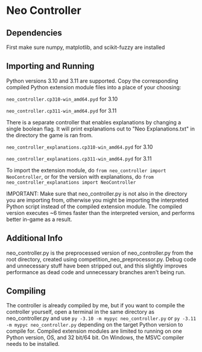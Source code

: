 # Neo Controller

## Dependencies
First make sure numpy, matplotlib, and scikit-fuzzy are installed

## Importing and Running
Python versions 3.10 and 3.11 are supported.
Copy the corresponding compiled Python extension module files into a place of your choosing:

`neo_controller.cp310-win_amd64.pyd` for 3.10

`neo_controller.cp311-win_amd64.pyd` for 3.11

There is a separate controller that enables explanations by changing a single boolean flag. It will print explanations out to "Neo Explanations.txt" in the directory the game is ran from.

`neo_controller_explanations.cp310-win_amd64.pyd` for 3.10

`neo_controller_explanations.cp311-win_amd64.pyd` for 3.11

To import the extension module, do `from neo_controller import NeoController`, or for the version with explanations, do `from neo_controller_explanations import NeoController`

IMPORTANT: Make sure that neo_controller.py is not also in the directory you are importing from, otherwise you might be importing the interpreted Python script instead of the compiled extension module. The compiled version executes ~6 times faster than the interpreted version, and performs better in-game as a result.

## Additional Info
neo_controller.py is the preprocessed version of neo_controller.py from the root directory, created using competition_neo_preprocessor.py. Debug code and unnecessary stuff have been stripped out, and this slightly improves performance as dead code and unnecessary branches aren't being run.

## Compiling
The controller is already compiled by me, but if you want to compile the controller yourself, open a terminal in the same directory as neo_controller.py and use `py -3.10 -m mypyc neo_controller.py` or `py -3.11 -m mypyc neo_controller.py` depending on the target Python version to compile for. Compiled extension modules are limited to running on one Python version, OS, and 32 bit/64 bit. On Windows, the MSVC compiler needs to be installed.

